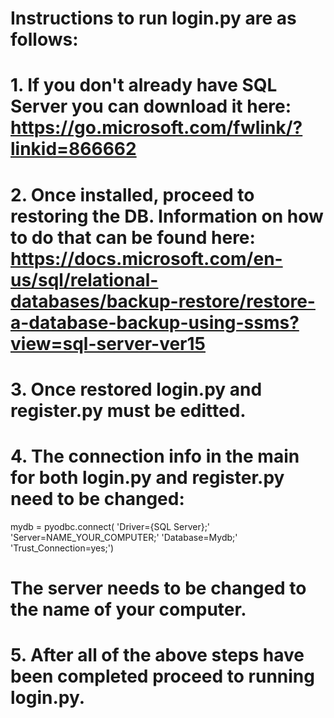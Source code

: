 # Instructions to run login.py are as follows:
# 1. If you don't already have SQL Server you can download it here: https://go.microsoft.com/fwlink/?linkid=866662

# 2. Once installed, proceed to restoring the DB. Information on how to do that can be found here: https://docs.microsoft.com/en-us/sql/relational-databases/backup-restore/restore-a-database-backup-using-ssms?view=sql-server-ver15

# 3. Once restored login.py and register.py must be editted.
# 4. The connection info in the main for both login.py and register.py need to be changed:
  mydb = pyodbc.connect(
    'Driver={SQL Server};'
    'Server=NAME_YOUR_COMPUTER;'
    'Database=Mydb;'
    'Trust_Connection=yes;')
# The server needs to be changed to the name of your computer.

# 5. After all of the above steps have been completed proceed to running login.py.
